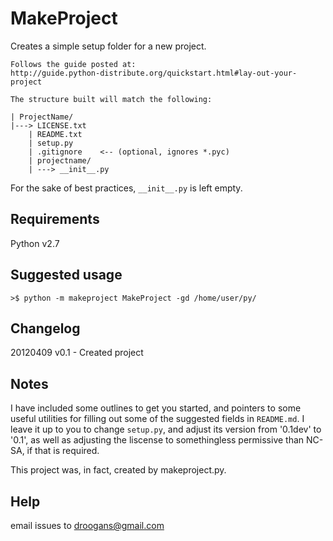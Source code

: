 MakeProject
===========

Creates a simple setup folder for a new project.

    Follows the guide posted at:
    http://guide.python-distribute.org/quickstart.html#lay-out-your-project

    The structure built will match the following:

    | ProjectName/
    |---> LICENSE.txt
        | README.txt
        | setup.py
        | .gitignore    <-- (optional, ignores *.pyc)
        | projectname/
        | ---> __init__.py

For the sake of best practices, `__init__.py` is left empty.

Requirements
------------
Python v2.7

Suggested usage
---------------

    >$ python -m makeproject MakeProject -gd /home/user/py/

Changelog
---------
20120409 v0.1 - Created project 

Notes
-----
I have included some outlines to get you started, and pointers to 
some useful utilities for filling out some of the suggested fields in
`README.md`. I leave it up to you to change `setup.py`, and adjust its 
version from '0.1dev' to '0.1', as well as adjusting the liscense to 
somethingless permissive than NC-SA, if that is required.

This project was, in fact, created by makeproject.py.

Help
----
email issues to droogans@gmail.com

